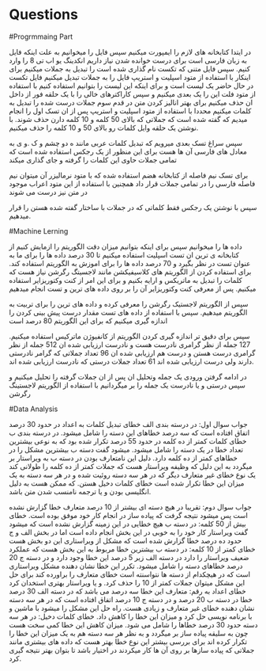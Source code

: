 # Questions
#Progrmmaing Part

در ایتدا کتابخانه های لازم را ایمپورت میکنیم
سپس فایل را میخوانیم به علت اینکه فایل به زبان فارسی است برای درست خوانده شدن نیاز داریم انکدینگ یو اب تی 8 را وارد کنیم.
سپس فایل متنی که تکست نام گذاری شده است را تبدیل به جملات میکنیم
برای اینکار با استفاده از متود اسپلیت و استریپ فایل را به جملات تبدیل میکنیم
فایل تکست در حال حاضر یک لیست است و برای اینکه این لیست را بتوانیم استفاده کنیم با استفاده از متود فلت این را یک بعدی میکنیم
و سپس کاراکترهای خالی را با یک حلقه فور از داخل ان حذف میکنیم
برای بهتر انالیز کردن متن در قدم سوم
جملات درست شده را تبدیل به کلمات میکنیم محددا با استفاده از متود اسپلیت و استریپ
پس از ان تسک اول را انجام میدیم که گفته شده است که جملاتی که بالای 50 کلمه و 10 کلمه دارن حذف شوند.
با نوشتن یک حلقه وایل کلمات رو بالای 50 و 10 کلمه را حذف میکنیم.

سپس سراغ تسک بعدی میرویم که تبدیل کلمات عربی مانند ه دو چشم و ک .و ی به معادل های فارسی آن ها هست برای این منظور از یک رجکس استفاده شده است که تمامی جملات 
حاوی این کلمات را گرفته و جای گذاری میکند

برای تسک نیم فاصله از کتابخانه هضم استفاده شده که با متود نرمالیزر آن میتوان نیم فاصله فارسی را در تمامی جملات قرار داد
همچنین با استفاده از این متود اعراب موجود در متن نیز درست می شوند

سپس با نوشتن یک رجکس فقط کلماتی که در جملات با ساختار گفته شده هستن را قرار میدهیم.

#Machine Lerning

داده ها را میخوانیم
سپس برای اینکه بتوانیم میزان دقت الگوریتم را ازمایش کنیم از کتابخانه ی ترین ان تست اسپلیت استفاده میکنیم
تا 30 درصد داده ها را برای ما به عنوان تست در نظر بگیرد و 70 درصد داده ها را برای اموزش به الگوریتم استفاده کند.
برای استفاده کردن از الگوریتم های کلاسیفیکشن مانند لاجسیتگ رگرشن نیاز هست که کلمات را تبدیل به ماتریکس و ارایه بکنیم و برای این امر از کنت وکتوریزایر استفاده میکنیم.
پس از معرفی کنت وکتوریزایر آن را بر روی داده های ترین و تست انجام میدهیم

سپس از الگوریتم لاجستیک رگرشن را معرفی کرده و داده های ترین را برای تربیت به الگوریتم میدهیم.
سپس با استفاده از داده های تست مقدار درست پیش بینی کردن را اندازه گیری میکنیم که برای این الگوریتم 80 درصد است

سپس برای دقیق تر اندازه گیری کردن الگوریتم از کانفیوژن ماترکیس استفاده میکنیم.
127
جمله از نظر گرامری نادرست هست و نادرست ارزیابی شده ان
512
جمله از نظر گرامری درست هستن و درست هم ارزیابی شده ان
96
تعداد جملاتی که گرامر نادرستی دارند ولی درست ارزیابی شده اند
61
تعداد جملات درستی که نادرست ارزیابی شده اند.

در ادامه گرفتن ورودی یک جمله وتحلیل ان
پس از ان جملات گرفته را تحلیل میکنیم و سپس درستی و یا نادرست یک جمله را بر میگردانیم با استفاده از الگوریتم لاجستینگ رگرشن

#Data Analysis

جواب سوال اول:
در درسته بندی الف خطای تبدیل کلمات به اعداد در حدود 30 درصد اتفاق افتاده است که سه درصد خطاهای این دسته را شامل میشود.
در درسته بندی ب خطای کلمات کمتر از ده کلمه در حدود 55 درصد تکرار شده بود که به نوعی بیشترین تعداد خطا در یک دسته را شامل میشود.
میشود گفت دسته ب بیشترین مشکل را در خطاهای کمتر از ده کلمه دارد.
دلیل این نامتعارف بودن در دسته ب به ویراستار بر میگردد به این دلیل که وظیفه ویراستار هست که جملات کمتر از ده کلمه را طولانی کند
یک نوع خطای غیر متعارف دیگر که در هر سه دسته روئیت شده و در هر سه دسته به یک میزان این خطا تکرار شده است خطای کلمات دخیل هستن.
که ممکن هست به دلیل انگلیسی بودن و یا ترجمه نامنسب شدن متن باشد.

جواب سوال دوم:
تقریبا در هیچ دسته ای بیشتر از 10 درصد متعارف خطا گزارش نشده است پس میشود نتیجه گرفت که پیاده ساز در انجام کار خود موفق بوده است.
خطای بیش از 50 کلمه:
در دسته ب هیچ خطایی در این زمینه گزارش نشده است که میشود گفت ویراستار کار خود را به خوبی در این بخش انجام داده است
اما در بخش الف و ج حدود ده درصد خطا گزارش شده است که مشکل از ویراستاری این دو بخش هست
خطای کمتر از 10 کلمه:
در دسته ب بیشترین خطا مربوط به این بخش هست که عملکرد ضعیف ویراستار را دارد در دسته الف زیر 5 درصد این خطا وجود دارد و در دسته ج 20 درصد خطاهای دسته را شامل میشود.
تکرر این خطا نشان دهنده مشکل ویراستاری است که در هیچکدام از دسته ها نتواسنته است خطای متعارف را براورده کند برای حل این مشکل میتوان جملات کمتر از 10 را حذف کرد. و یا ویراستار بهتری استخدان کرد
خطای اعداد به رقم:
متعارف این خطا سه درصد می باشد که در دسته الف 30 درصد خطا در دسته ب 20 درصد و در دسته ج 10 درصد اتفاق افتاده است که در هر سه دسته
نشان دهنده خطای غیر متعارف و زیادی هست. راه حل این مشکل را میشود با ماشین و با برنامه نویسی حل کرد و میزان این خطا را کاهش داد.
خطای کلمات دخیل:
در هر سه دسته حدود 30 درصد خطاها را شامل می شود.
میزان کاهش این خطا کمی سخت هست چون به سلیقه پیاده ساز بر میگردد و به نظر هر سه دسته هم به یک میزان این خطا را تکرار کرده اند برای بررسی بیشتر این نوع خطا بهتر هست
که داده های بیشتری مانند جملاتی که پیاده سازها بر روی آن ها کار میکردند در اختیار باشد تا بتوان بهتر نتیجه گیری کرد.
